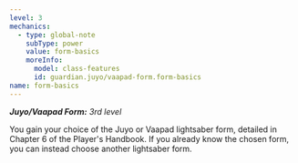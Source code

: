 ```yaml
---
level: 3
mechanics:
  - type: global-note
    subType: power
    value: form-basics
    moreInfo:
      model: class-features
      id: guardian.juyo/vaapad-form.form-basics
name: form-basics
---
```

_**Juyo/Vaapad Form:** 3rd level_
You gain your choice of the Juyo or Vaapad lightsaber form, detailed in Chapter 6 of the Player's Handbook. If you already know the chosen form, you can instead choose another lightsaber form.
